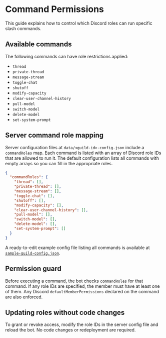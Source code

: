# Command Permissions

This guide explains how to control which Discord roles can run specific slash commands.

## Available commands

The following commands can have role restrictions applied:

- `thread`
- `private-thread`
- `message-stream`
- `toggle-chat`
- `shutoff`
- `modify-capacity`
- `clear-user-channel-history`
- `pull-model`
- `switch-model`
- `delete-model`
- `set-system-prompt`

## Server command role mapping

Server configuration files at `data/<guild-id>-config.json` include a `commandRoles` map. Each command is listed with an array of Discord role IDs that are allowed to run it. The default configuration lists all commands with empty arrays so you can fill in the appropriate roles.

```json
{
  "commandRoles": {
    "thread": [],
    "private-thread": [],
    "message-stream": [],
    "toggle-chat": [],
    "shutoff": [],
    "modify-capacity": [],
    "clear-user-channel-history": [],
    "pull-model": [],
    "switch-model": [],
    "delete-model": [],
    "set-system-prompt": []
  }
}
```

A ready-to-edit example config file listing all commands is available at [`sample-guild-config.json`](./sample-guild-config.json).

## Permission guard

Before executing a command, the bot checks `commandRoles` for that command. If any role IDs are specified, the member must have at least one of them. Any Discord `defaultMemberPermissions` declared on the command are also enforced.

## Updating roles without code changes

To grant or revoke access, modify the role IDs in the server config file and reload the bot. No code changes or redeployment are required.

